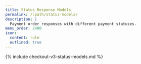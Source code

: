 ```yaml
---
title: Status Response Models
permalink: /:path/status-models/
description: |
  Payment order responses with different payment statuses.
menu_order: 2400
icon:
  content: rule
  outlined: true
---
```


{% include checkout-v3-status-models.md %}
